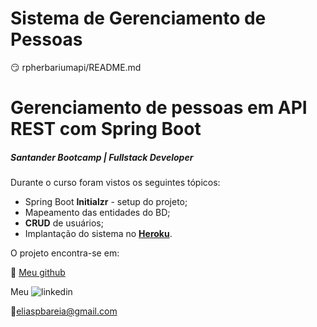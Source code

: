 # Sistema de Gerenciamento de Pessoas



:smirk: rpherbariumapi/README.md

# Gerenciamento de pessoas em API REST com Spring Boot

##### Santander Bootcamp | Fullstack Developer

Durante o curso foram vistos os seguintes tópicos:

- Spring Boot **Initialzr** - setup do projeto;
- Mapeamento das entidades do BD;
- **CRUD** de usuários;
- Implantação do sistema no [**Heroku**](https://www.heroku.com).

O projeto encontra-se em:

🙏 [Meu github](https://github.com/herbariorum/rpherbariumapi)

Meu ![linkedin](https://www.linkedin.com/in/jos%C3%A9-lima-04990821/)

:e-mail:eliaspbareia@gmail.com

